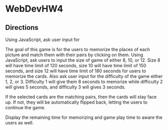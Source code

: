 # WebDevHW4

## Directions

Using JavaScript, ask user input for 

The goal of this game is for the users to memorize the places of each picture and match them with their pairs by clicking on them.
Using JavaScript, ask users to input the size of game of either 8, 10, or 12.
Size 8 will have time limit of 120 seconds, size 10 will have time limit of 150 seconds, and size 12 will have time limit of 180 seconds for users to memorize the cards.
Also ask user input for the difficulty of the game either 1, 2, or 3.
Difficulty 1 will give them 8 seconds to memorize while difficulty 2 will gives 5 seconds, and difficulty 3 will gives 3 seconds.

If the selected cards are the matching pairs, then the cards will stay face up.  If not, they will be automatically flipped back, letting the users to continue the game.

Display the remaining time for memorizing and game play time to aware the users as well. 
